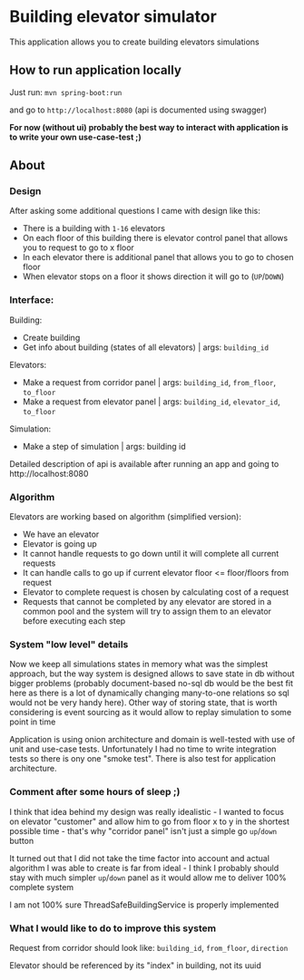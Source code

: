 # Building elevator simulator

This application allows you to create building elevators simulations

## How to run application locally

Just run:
`mvn spring-boot:run`

and go to `http://localhost:8080` (api is documented using swagger)


**For now (without ui) probably the best way to interact with application is to write your own use-case-test ;)**

## About

### Design

After asking some additional questions I came with design like this:

- There is a building with `1-16` elevators
- On each floor of this building there is elevator control panel that allows you to request to go to x floor
- In each elevator there is additional panel that allows you to go to chosen floor
- When elevator stops on a floor it shows direction it will go to (`UP`/`DOWN`)

### Interface:

Building:
- Create building
- Get info about building (states of all elevators) | args: `building_id`

Elevators:
- Make a request from corridor panel | args: `building_id`, `from_floor`, `to_floor`
- Make a request from elevator panel | args: `building_id`, `elevator_id`, `to_floor`

Simulation:
- Make a step of simulation | args: building id

Detailed description of api is available after running an app and going to http://localhost:8080

### Algorithm

Elevators are working based on algorithm (simplified version):

- We have an elevator
- Elevator is going up
- It cannot handle requests to go down until it will complete all current requests
- It can handle calls to go up if current elevator floor <= floor/floors from request
- Elevator to complete request is chosen by calculating cost of a request
- Requests that cannot be completed by any elevator are stored in a common pool and the system will try to assign them to an elevator before executing each step

### System "low level" details

Now we keep all simulations states in memory what was the simplest approach, but the way system is designed allows to save
state in db without bigger problems (probably document-based no-sql db would be the best fit here as there is a lot of
dynamically changing many-to-one relations so sql would not be very handy here). Other way of storing state, that is
worth considering is event sourcing as it would allow to replay simulation to some point in time

Application is using onion architecture and domain is well-tested with use of unit and use-case tests. Unfortunately I had no
time to write integration tests so there is ony one "smoke test". There is also test for application architecture.

### Comment after some hours of sleep ;)

I think that idea behind my design was really idealistic - I wanted to focus on elevator "customer"
and allow him to go from floor x to y in the shortest possible time - that's why "corridor panel"
isn't just a simple go `up`/`down` button

It turned out that I did not take the time factor into account and actual algorithm I was able to create is far from ideal -
I think I probably should stay with much simpler `up`/`down` panel as it would allow me to deliver 100% complete system

I am not 100% sure ThreadSafeBuildingService is properly implemented

### What I would like to do to improve this system

Request from corridor should look like: `building_id`, `from_floor`, `direction`

Elevator should be referenced by its "index" in building, not its uuid